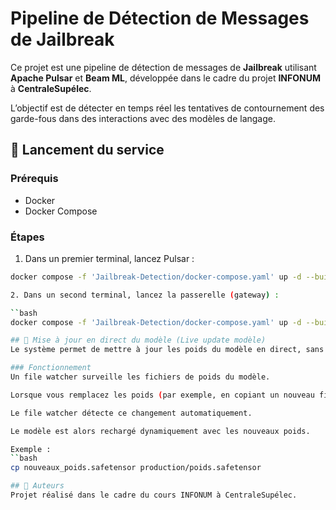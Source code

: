 # Pipeline de Détection de Messages de Jailbreak

Ce projet est une pipeline de détection de messages de **Jailbreak** utilisant **Apache Pulsar** et **Beam ML**, développée dans le cadre du projet **INFONUM** à **CentraleSupélec**.

L’objectif est de détecter en temps réel les tentatives de contournement des garde-fous dans des interactions avec des modèles de langage.

## 🚀 Lancement du service

### Prérequis

- Docker
- Docker Compose

### Étapes

1. Dans un premier terminal, lancez Pulsar :

```bash
docker compose -f 'Jailbreak-Detection/docker-compose.yaml' up -d --build pulsar

2. Dans un second terminal, lancez la passerelle (gateway) :

``bash
docker compose -f 'Jailbreak-Detection/docker-compose.yaml' up -d --build gateway

## 🔁 Mise à jour en direct du modèle (Live update modèle)
Le système permet de mettre à jour les poids du modèle en direct, sans redémarrage manuel.

### Fonctionnement
Un file watcher surveille les fichiers de poids du modèle.

Lorsque vous remplacez les poids (par exemple, en copiant un nouveau fichier avec le même nom ou en le réécrivant), la date de dernière modification change.

Le file watcher détecte ce changement automatiquement.

Le modèle est alors rechargé dynamiquement avec les nouveaux poids.

Exemple :
``bash
cp nouveaux_poids.safetensor production/poids.safetensor

## 👥 Auteurs
Projet réalisé dans le cadre du cours INFONUM à CentraleSupélec.

